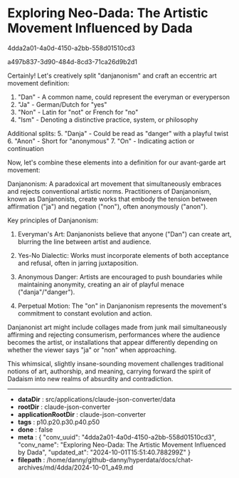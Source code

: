 # Exploring Neo-Dada: The Artistic Movement Influenced by Dada

4dda2a01-4a0d-4150-a2bb-558d01510cd3

a497b837-3d90-484d-8cd3-71ca26d9b2d1

 Certainly! Let's creatively split "danjanonism" and craft an eccentric art movement definition:

1. "Dan" - A common name, could represent the everyman or everyperson
2. "Ja" - German/Dutch for "yes"
3. "Non" - Latin for "not" or French for "no"
4. "Ism" - Denoting a distinctive practice, system, or philosophy

Additional splits:
5. "Danja" - Could be read as "danger" with a playful twist
6. "Anon" - Short for "anonymous"
7. "On" - Indicating action or continuation

Now, let's combine these elements into a definition for our avant-garde art movement:

Danjanonism: A paradoxical art movement that simultaneously embraces and rejects conventional artistic norms. Practitioners of Danjanonism, known as Danjanonists, create works that embody the tension between affirmation ("ja") and negation ("non"), often anonymously ("anon"). 

Key principles of Danjanonism:

1. Everyman's Art: Danjanonists believe that anyone ("Dan") can create art, blurring the line between artist and audience.

2. Yes-No Dialectic: Works must incorporate elements of both acceptance and refusal, often in jarring juxtaposition.

3. Anonymous Danger: Artists are encouraged to push boundaries while maintaining anonymity, creating an air of playful menace ("danja"/"danger").

4. Perpetual Motion: The "on" in Danjanonism represents the movement's commitment to constant evolution and action.

Danjanonist art might include collages made from junk mail simultaneously affirming and rejecting consumerism, performances where the audience becomes the artist, or installations that appear differently depending on whether the viewer says "ja" or "non" when approaching.

This whimsical, slightly insane-sounding movement challenges traditional notions of art, authorship, and meaning, carrying forward the spirit of Dadaism into new realms of absurdity and contradiction.

---

* **dataDir** : src/applications/claude-json-converter/data
* **rootDir** : claude-json-converter
* **applicationRootDir** : claude-json-converter
* **tags** : p10.p20.p30.p40.p50
* **done** : false
* **meta** : {
  "conv_uuid": "4dda2a01-4a0d-4150-a2bb-558d01510cd3",
  "conv_name": "Exploring Neo-Dada: The Artistic Movement Influenced by Dada",
  "updated_at": "2024-10-01T15:51:40.788299Z"
}
* **filepath** : /home/danny/github-danny/hyperdata/docs/chat-archives/md/4dda/2024-10-01_a49.md
